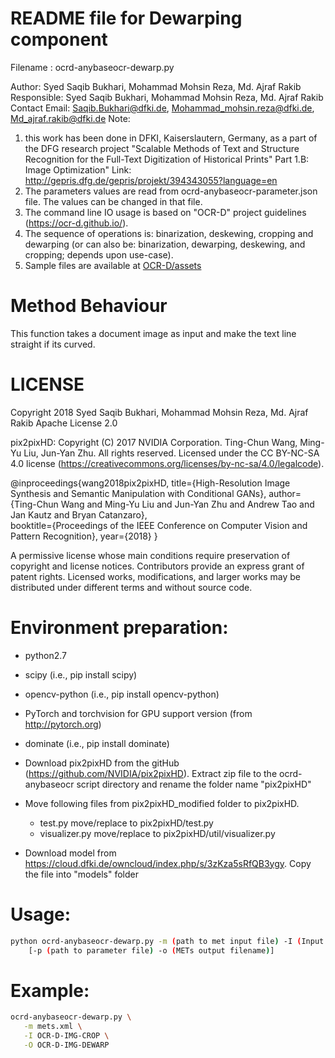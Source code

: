 # README file for Dewarping component

Filename : ocrd-anybaseocr-dewarp.py

Author: Syed Saqib Bukhari, Mohammad Mohsin Reza, Md. Ajraf Rakib
Responsible: Syed Saqib Bukhari, Mohammad Mohsin Reza, Md. Ajraf Rakib
Contact Email: Saqib.Bukhari@dfki.de, Mohammad_mohsin.reza@dfki.de, Md_ajraf.rakib@dfki.de
Note: 
1. this work has been done in DFKI, Kaiserslautern, Germany, as a part of the DFG research project "Scalable Methods of Text and Structure Recognition for the Full-Text Digitization of Historical Prints" Part 1.B: Image Optimization"
Link: http://gepris.dfg.de/gepris/projekt/394343055?language=en
2. The parameters values are read from ocrd-anybaseocr-parameter.json file. The values can be changed in that file.
3. The command line IO usage is based on "OCR-D" project guidelines (https://ocr-d.github.io/). 
4. The sequence of operations is: binarization, deskewing, cropping and dewarping (or can also be: binarization, dewarping, deskewing, and cropping; depends upon use-case).
5. Sample files are available at [OCR-D/assets](https://github.com/OCR-D/ocrd-assets/tree/master/data/dfki-testdata)

# Method Behaviour
This function takes a document image as input and make the text line straight if its curved.

# LICENSE
Copyright 2018 Syed Saqib Bukhari, Mohammad Mohsin Reza, Md. Ajraf Rakib
Apache License 2.0

pix2pixHD: Copyright (C) 2017 NVIDIA Corporation. Ting-Chun Wang, Ming-Yu Liu, Jun-Yan Zhu.
All rights reserved. 
Licensed under the CC BY-NC-SA 4.0 license (https://creativecommons.org/licenses/by-nc-sa/4.0/legalcode).

@inproceedings{wang2018pix2pixHD,
  title={High-Resolution Image Synthesis and Semantic Manipulation with Conditional GANs},
  author={Ting-Chun Wang and Ming-Yu Liu and Jun-Yan Zhu and Andrew Tao and Jan Kautz and Bryan Catanzaro},  
  booktitle={Proceedings of the IEEE Conference on Computer Vision and Pattern Recognition},
  year={2018}
}

A permissive license whose main conditions require preservation of copyright and license notices. Contributors provide an express grant of patent rights. Licensed works, modifications, and larger works may be distributed under different terms and without source code.

# Environment preparation:
- python2.7
- scipy (i.e., pip install scipy)
- opencv-python (i.e., pip install opencv-python)
- PyTorch and torchvision for GPU support version (from http://pytorch.org)
- dominate (i.e., pip install dominate)

- Download pix2pixHD from the gitHub (https://github.com/NVIDIA/pix2pixHD). Extract zip file to the ocrd-anybaseocr script directory and rename the folder name "pix2pixHD"
- Move following files from pix2pixHD_modified folder to pix2pixHD.
	- test.py move/replace to pix2pixHD/test.py
	- visualizer.py move/replace to pix2pixHD/util/visualizer.py
- Download model from https://cloud.dfki.de/owncloud/index.php/s/3zKza5sRfQB3ygy. Copy the file into "models" folder


# Usage:
```sh
python ocrd-anybaseocr-dewarp.py -m (path to met input file) -I (Input group name) -O (Output group name)
	[-p (path to parameter file) -o (METs output filename)]
```

# Example: 
```sh
ocrd-anybaseocr-dewarp.py \
   -m mets.xml \
   -I OCR-D-IMG-CROP \
   -O OCR-D-IMG-DEWARP
```